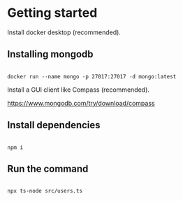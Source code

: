 # Getting started

Install docker desktop (recommended).


## Installing mongodb

<code>
docker run --name mongo -p 27017:27017 -d mongo:latest
</code>

Install a GUI client like Compass (recommended).

https://www.mongodb.com/try/download/compass


## Install dependencies

<code>
npm i
</code>

## Run the command

<code>
npx ts-node src/users.ts
</code>

